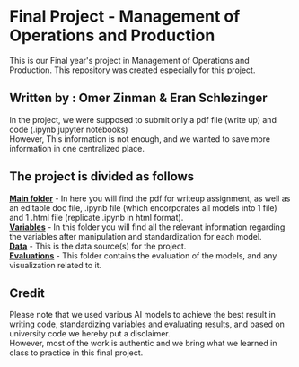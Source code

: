 # Final Project - Management of Operations and Production

This is our Final year's project in Management of Operations and Production. This repository was created especially for this project.
## Written by : Omer Zinman & Eran Schlezinger

  In the project, we were supposed to submit only a pdf file (write up) and code (.ipynb jupyter notebooks)<br>
  However, This information is not enough, and we wanted to save more information in one centralized place.<br>


## The project is divided as follows
  <u><b>Main folder</b></u> - In here you will find the pdf for writeup assignment, as well as an editable doc file, .ipynb file (which encorporates all models into 1 file) and 1 .html file (replicate 
  .ipynb in html format).<br>
  <u><b>Variables</b></u> - In this folder you will find all the relevant information regarding the variables after manipulation and standardization for each model.<br>
  <u><b>Data</b></u> - This is the data source(s) for the project.<br>
  <u><b>Evaluations</b></u> - This folder contains the evaluation of the models, and any visualization related to it. <br>



## Credit
  Please note that we used various AI models to achieve the best result in writing code, standardizing variables and evaluating results, and based on university code we hereby put a disclaimer. <br>
  However, most of the work is authentic and we bring what we learned in class to practice in this final project. 

